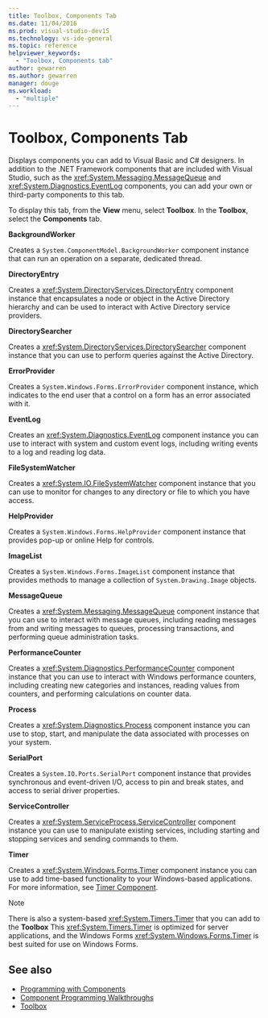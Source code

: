 ```yaml
---
title: Toolbox, Components Tab
ms.date: 11/04/2016
ms.prod: visual-studio-dev15
ms.technology: vs-ide-general
ms.topic: reference
helpviewer_keywords:
  - "Toolbox, Components tab"
author: gewarren
ms.author: gewarren
manager: douge
ms.workload:
  - "multiple"
---
```

# Toolbox, Components Tab

Displays components you can add to Visual Basic and C# designers. In addition to the .NET Framework components that are included with Visual Studio, such as the <xref:System.Messaging.MessageQueue> and <xref:System.Diagnostics.EventLog> components, you can add your own or third-party components to this tab.

 To display this tab, from the **View** menu, select **Toolbox**. In the **Toolbox**, select the **Components** tab.

 **BackgroundWorker**

 Creates a `System.ComponentModel.BackgroundWorker` component instance that can run an operation on a separate, dedicated thread.

 **DirectoryEntry**

 Creates a <xref:System.DirectoryServices.DirectoryEntry> component instance that encapsulates a node or object in the Active Directory hierarchy and can be used to interact with Active Directory service providers.

 **DirectorySearcher**

 Creates a <xref:System.DirectoryServices.DirectorySearcher> component instance that you can use to perform queries against the Active Directory.

 **ErrorProvider**

 Creates a `System.Windows.Forms.ErrorProvider` component instance, which indicates to the end user that a control on a form has an error associated with it.

 **EventLog**

 Creates an <xref:System.Diagnostics.EventLog> component instance you can use to interact with system and custom event logs, including writing events to a log and reading log data.

 **FileSystemWatcher**

 Creates a <xref:System.IO.FileSystemWatcher> component instance that you can use to monitor for changes to any directory or file to which you have access.

 **HelpProvider**

 Creates a `System.Windows.Forms.HelpProvider` component instance that provides pop-up or online Help for controls.

 **ImageList**

 Creates a `System.Windows.Forms.ImageList` component instance that provides methods to manage a collection of `System.Drawing.Image` objects.

 **MessageQueue**

 Creates a <xref:System.Messaging.MessageQueue> component instance that you can use to interact with message queues, including reading messages from and writing messages to queues, processing transactions, and performing queue administration tasks.

 **PerformanceCounter**

 Creates a <xref:System.Diagnostics.PerformanceCounter> component instance that you can use to interact with Windows performance counters, including creating new categories and instances, reading values from counters, and performing calculations on counter data.

 **Process**

 Creates a <xref:System.Diagnostics.Process> component instance you can use to stop, start, and manipulate the data associated with processes on your system.

 **SerialPort**

 Creates a `System.IO.Ports.SerialPort` component instance that provides synchronous and event-driven I/O, access to pin and break states, and access to serial driver properties.

 **ServiceController**

 Creates a <xref:System.ServiceProcess.ServiceController> component instance you can use to manipulate existing services, including starting and stopping services and sending commands to them.

 **Timer**

 Creates a <xref:System.Windows.Forms.Timer> component instance you can use to add time-based functionality to your Windows-based applications. For more information, see [Timer Component](/dotnet/framework/winforms/controls/timer-component-windows-forms).

> [!NOTE]
> There is also a system-based <xref:System.Timers.Timer> that you can add to the **Toolbox** This <xref:System.Timers.Timer> is optimized for server applications, and the Windows Forms <xref:System.Windows.Forms.Timer> is best suited for use on Windows Forms.


## See also

- [Programming with Components](http://msdn.microsoft.com/Library/d4d4fcb4-e0b8-46b3-b679-7ee0026eb9e3)
- [Component Programming Walkthroughs](http://msdn.microsoft.com/Library/373cacf7-479e-4b05-991c-5cb18824e913)
- [Toolbox](../../ide/reference/toolbox.md)